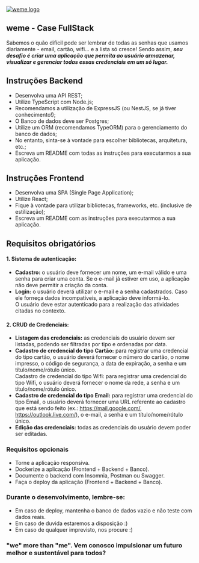 [![weme logo](https://uploads-ssl.webflow.com/64777a8d9e690fab7ae929ff/649bd8ed4b3a895b4e593264_Group%2083.svg)](https://www.weme.com.br/)

## weme - Case FullStack

Sabemos o quão difícil pode ser lembrar de todas as senhas que usamos diariamente - email, cartão, wifi... e a lista só cresce! Sendo assim, _**seu desafio é criar uma aplicação que permita ao usuário armazenar, visualizar e gerenciar todas essas credenciais em um só lugar.**_

## Instruções Backend

*   Desenvolva uma API REST;
*   Utilize TypeScript com Node.js;
*   Recomendamos a utilização de ExpressJS (ou NestJS, se já tiver conhecimento!);
*   O Banco de dados deve ser Postgres;
*   Utilize um ORM (recomendamos TypeORM) para o gerenciamento do banco de dados;
*   No entanto, sinta-se à vontade para escolher bibliotecas, arquitetura, etc.;
*   Escreva um README com todas as instruções para executarmos a sua aplicação.

## Instruções Frontend

*   Desenvolva uma SPA (Single Page Application);
*   Utilize React;
*   Fique à vontade para utilizar bibliotecas, frameworks, etc. (inclusive de estilização);
*   Escreva um README com as instruções para executarmos a sua aplicação.

## Requisitos obrigatórios

#### 1\. Sistema de autenticação:

*   **Cadastro:** o usuário deve fornecer um nome, um e-mail válido e uma senha para criar uma conta. Se o e-mail já estiver em uso, a aplicação não deve permitir a criação da conta.
*   **Login:** o usuário deverá utilizar o e-mail e a senha cadastrados. Caso ele forneça dados incompatíveis, a aplicação deve informá-lo.  
    O usuário deve estar autenticado para a realização das atividades citadas no contexto.

#### 2\. CRUD de Credenciais:

*   **Listagem das credenciais:** as credenciais do usuário devem ser listadas, podendo ser filtradas por tipo e ordenadas por data.
*   **Cadastro de credencial do tipo Cartão:** para registrar uma credencial do tipo cartão, o usuário deverá fornecer o número do cartão, o nome impresso, o código de segurança, a data de expiração, a senha e um título/nome/rótulo único.  
    Cadastro de credencial do tipo Wifi: para registrar uma credencial do tipo Wifi, o usuário deverá fornecer o nome da rede, a senha e um título/nome/rótulo único.
*   **Cadastro de credencial do tipo Email:** para registrar uma credencial do tipo Email, o usuário deverá fornecer uma URL referente ao cadastro que está sendo feito (ex.: https://mail.google.com/, https://outlook.live.com/), o e-mail, a senha e um título/nome/rótulo único.
*   **Edição das credenciais:** todas as credenciais do usuário devem poder ser editadas.

### Requisitos opcionais

*   Torne a aplicação responsiva.
*   Dockerize a aplicação (Frontend + Backend + Banco).
*   Documente o backend com Insomnia, Postman ou Swagger.
*   Faça o deploy da aplicação (Frontend + Backend + Banco).

### Durante o desenvolvimento, lembre-se:

*   Em caso de deploy, mantenha o banco de dados vazio e não teste com dados reais.
*   Em caso de duvida estaremos a disposição :)
*   Em caso de qualquer imprevisto, nos procure :)

### "we" more than "me". Vem conosco impulsionar um futuro melhor e sustentável para todos?
